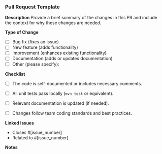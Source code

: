 ### Pull Request Template

**Description**
Provide a brief summary of the changes in this PR and include the context for why these changes are needed.

**Type of Change**
- [ ] Bug fix (fixes an issue)
- [ ] New feature (adds functionality)
- [ ] Improvement (enhances existing functionality)
- [ ] Documentation (adds or updates documentation)
- [ ] Other (please specify):

**Checklist**
- [ ] The code is self-documented or includes necessary comments.
- [ ] All unit tests pass locally (`mvn test` or equivalent).
- [ ] Relevant documentation is updated (if needed).
- [ ] Changes follow team coding standards and best practices.



**Linked Issues**
- Closes #[issue_number]  
- Related to #[issue_number]

**Notes**
